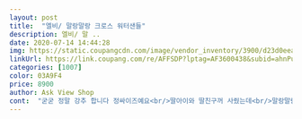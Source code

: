 ```yaml
---
layout: post 
title:  "엘비/ 말랑말랑 크로스 워터샌들" 
description: 엘비/ 말 ..
date: 2020-07-14 14:44:28 
img: https://static.coupangcdn.com/image/vendor_inventory/3900/d23d0eea39f01f05b697c57007d07c4549c9c8faa18a9a01ab570c2021c9.jpg 
linkUrl: https://link.coupang.com/re/AFFSDP?lptag=AF3600438&subid=ahnPublicAsk&pageKey=1748445179&itemId=2977552458&vendorItemId=70965933778&traceid=V0-113-fb8eec415a90c854 
categories: [1007] 
color: 03A9F4 
price: 8900 
author: Ask View Shop 
cont:  "굳굳 정말 강추 합니다 정싸이즈예요<br/>딸아이와 딸친구꺼 사줬는데<br/>말랑말랑 정말 발이 편해요<br/>먼저샀던 크x스  후회됨.<br/><br/>크x스랑  똑같음.<br/> 깜놀.<br/><br/>편하긴한데신발이좀작게나온듯... <br/>지인선물하려다가못했어요<br/>후기  쓰지않는데.<br/><br/>" 
---
```


